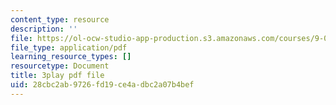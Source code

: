 ```yaml
---
content_type: resource
description: ''
file: https://ol-ocw-studio-app-production.s3.amazonaws.com/courses/9-00sc-introduction-to-psychology-fall-2011/28cbc2ab9726fd19ce4adbc2a07b4bef_v4ur5mna060.pdf
file_type: application/pdf
learning_resource_types: []
resourcetype: Document
title: 3play pdf file
uid: 28cbc2ab-9726-fd19-ce4a-dbc2a07b4bef
---
```

